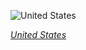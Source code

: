 
![United States](https://www.gstatic.com/prettyearth/assets/full/1349.jpg)

*[United States](https://www.google.com/maps/@38.486796,-109.685644,18z/data=!3m1!1e3)*
